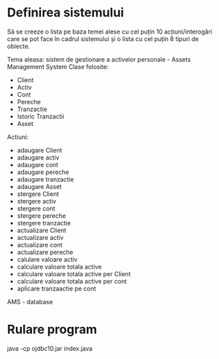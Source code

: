 # Definirea sistemului 
Să se creeze o lista pe baza temei alese cu cel puțin 10 acțiuni/interogări care se pot face în cadrul 
sistemului și o lista cu cel puțin 8 tipuri de obiecte.

Tema aleasa: sistem de gestionare a activelor personale - Assets Management System
Clase folosite:
- Client
- Activ
- Cont
- Pereche
- Tranzactie
- Istoric Tranzactii
- Asset

Actiuni:
- adaugare Client
- adaugare activ
- adaugare cont
- adaugare pereche
- adaugare tranzactie
- adaugare Asset
- stergere Client
- stergere activ
- stergere cont
- stergere pereche
- stergere tranzactie
- actualizare Client
- actualizare activ
- actualizare cont
- actualizare pereche
- calulare valoare activ
- calculare valoare totala active
- calculare valoare totala active per Client
- calculare valoare totala active per cont
- aplicare tranzaactie pe cont

AMS - database

# Rulare program
java -cp ojdbc10.jar index.java


